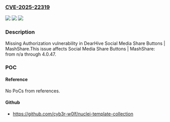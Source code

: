 ### [CVE-2025-22319](https://cve.mitre.org/cgi-bin/cvename.cgi?name=CVE-2025-22319)
![](https://img.shields.io/static/v1?label=Product&message=Social%20Media%20Share%20Buttons%20%7C%20MashShare&color=blue)
![](https://img.shields.io/static/v1?label=Version&message=n%2Fa%3C%3D%204.0.47%20&color=brighgreen)
![](https://img.shields.io/static/v1?label=Vulnerability&message=CWE-862%20Missing%20Authorization&color=brighgreen)

### Description

Missing Authorization vulnerability in DearHive Social Media Share Buttons | MashShare.This issue affects Social Media Share Buttons | MashShare: from n/a through 4.0.47.

### POC

#### Reference
No PoCs from references.

#### Github
- https://github.com/cyb3r-w0lf/nuclei-template-collection

